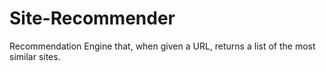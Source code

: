 # Site-Recommender
Recommendation Engine that, when given a URL, returns a list of the most similar sites.
